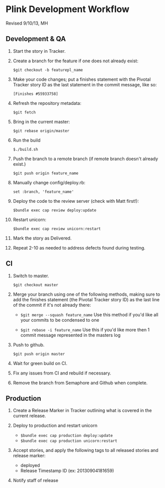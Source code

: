 Plink Development Workflow
==========================
Revised 9/10/13, MH

Development & QA
----------------

1. Start the story in Tracker.

2. Create a branch for the feature if one does not already exist:

    `$git checkout -b featurepl_name`

3. Make your code changes; put a finishes statement with the Pivotal
Tracker story ID as the last statement in the commit message, like so:

    `[Finishes #55933758]`

4. Refresh the repository metadata:

    `$git fetch`

5. Bring in the current master:

    `$git rebase origin/master`

6. Run the build

    `$./build.sh`

7. Push the branch to a remote branch (if remote branch doesn't already exist.)

    `$git push origin feature_name`

8. Manually change config/deploy.rb:

    `set :branch, 'feature_name'`

9. Deploy the code to the review server (check with Matt first!):

    `$bundle exec cap review deploy:update`

10. Restart unicorn:

    `$bundle exec cap review unicorn:restart`

11. Mark the story as Delivered.

12. Repeat 2-10 as needed to address defects found during testing.



CI
---

1. Switch to master.

    `$git checkout master`

2. Merge your branch using one of the following methods, making sure to
add the finishes statement (the Pivotal Tracker story ID) as the last line
of the commit if it's not already there:

    * `$git merge --squash feature_name`
    Use this method if you'd like all your commits to be condensed to one

    * `$git rebase -i feature_name`
    Use this if you'd like more then 1 commit message represented in the masters log

3. Push to github.

    `$git push origin master`

4. Wait for green build on CI.

5. Fix any issues from CI and rebuild if necessary.

6. Remove the branch from Semaphore and Github when complete.




Production
----------

1. Create a Release Marker in Tracker outlining what is covered in the current release.

2. Deploy to production and restart unicorn

    * `$bundle exec cap production deploy:update`
    * `$bundle exec cap production unicorn:restart`

3. Accept stories, and apply the following tags to all released stories and release marker:
    * deployed
    * Release Timestamp ID (ex: 20130904181659)

4. Notify staff of release
